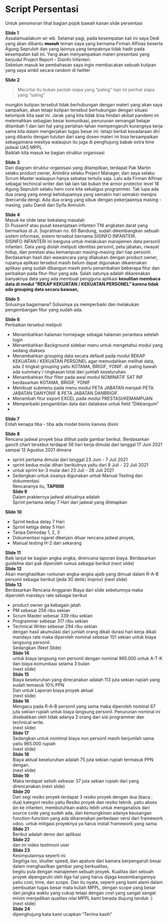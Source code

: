 

<h1 id="script-persentasi">Script Persentasi</h1>
<p>Untuk penomoran lihat bagian pojok bawah kanan slide persentasi</p>
<p><strong>Slide 1</strong><br>
Assalamuailakum wr wb. Selamat pagi, pada kesempatan kali ini saya Dedi yang akan dibantu <s><strong>musuh</strong></s>  teman saya yang bernama Firman Alfinas beserta Agung Sepruloh dan yang lainnya yang tampaknya tidak hadir pada kesempatan kali ini. Yang akan menyampaikan materi presentasi yang berjudul Project Report - Sisinfo Infanteri.<br>
Sebelum masuk ke pembahasan saya ingin membacakan sebuah kutipan yang saya ambil secara random di twitter</p>
<p><strong>Slide 2</strong></p>
<blockquote>
<p>Mecintai itu bukan perilah siapa yang “paling” tapi ini perihal  siapa yang “saling”</p>
</blockquote>
<p>mungkin kutipan tersebut tidak berhubungan dengan materi yang akan saya sampaikan, akan tetapi kutipan tersebut berhubungan dengan situasi kelompok kita saat ini.  Jarak yang kita tidak bisa hindari akibat pandemi ini melemahkan sebagian besar komunikasi, penurunan semangat belajar ditambah 1 dan lain hal yang perlahan-lahan mempengaruhi kurangnya kerja sama  kita dalam mengerjakan tugas besar ini. tetapi berkat kesadaraan diri  yang dibantu dengan tututan dari sang dosen materi ini bisa tersampaikan sebagaimana mestiya walaupun itu  juga di penghujung babak extra time jadwal UAS MPPL.<br>
Baiklah kita masuk ke bagian struktur organisasi</p>
<p><strong>Slide 3</strong><br>
Dari diagram struktur organisasi yang ditampilkan, terdapat Pak Martin selaku product owner, Anindira selaku Project Manager, dan saya selaku Scrum Master walaupun hanya sebatas tertulis saja. Lalu ada Firman Alfinas sebagai techincal writer dan tak lain tak bukan the armor protector level 18 Agung Sepruloh selaku hero core kita sekaligus programmer. Tak lupa ada dua orang yang energi kehidupannya yang semakin hari semakin menipis (bercanda deng). Ada dua orang yang sibuk dengan pekerjaannya masing - masing, yaitu Dandi dan Syifa Amruloh.</p>
<p><strong>Slide 4</strong><br>
Masuk ke slide latar bekalang masalah<br>
Di Pussenif atau pusat kesenjataan infanteri TNI angkatan darat yang bermarkas di Jl. Supratman no. 60 Bandung, sudah dikembangkan sebuah sistem informasi, sistem tersebut bernama SISINFO INFANTERI.<br>
SISINFO INFANTERI ini berguna untuk melakukan manajemen data personil infanteri. Data yang diolah meliputi identitas personil, peta jabatan, riwayat hidup, dan prestasi atau kemampuan masing-masing dari tiap personil.<br>
Berdasarkan hasil dari wawancara yang dilakukan dengan product owner, rupanya aplikasi tersebut masih belum dapat digunakan dikarenakan aplikasi yang sudah dibangun masih perlu penambahan beberapa fitur dan perbaikan pada fitur-fitur yang ada. Salah satunya adalah dikarenakan banyaknya data yang ada membuat pengguna aplikasi <strong>kesulitan membaca data di modul “REKAP KEKUATAN / KEKUATAN PERSONEL” karena tidak ada grouping data secara bawaan,</strong></p>
<p><strong>Slide 5</strong><br>
Solusinya bagaimana? Solusinya ya memperbaiki dan melakukan pengembangan fitur yang sudah ada.</p>
<p><strong>Slide 6</strong><br>
Perbaikan tersebut meliputi</p>
<ul>
<li>Menambahkan halaman homepage sebagai halaman perantara setelah login</li>
<li>Menambahkan Background sidebar menu untuk mengetahui modul yang sedang diakses</li>
<li>Menambahkan grouping data secara default pada modul REKAP KEKUATAN / KEKUATAN PERSONEL agar memudahkan melihat data, ada 2 tingkat grouping yaitu KOTAMA, BRIGIF, YONIF. di paling bawah ada summary / ringkasan total dari jumlah keseluruhan.</li>
<li>Menambahkan fitur filter pada awal modul NOMINATIF SAT INF berdasarkan KOTAMA, BRIGIF, YONIF</li>
<li>Membuat submenu pada menu modul PETA JABATAN menjadi PETA JABATAN DANYONIF &amp; PETA JABATAN DANBRIGIF.</li>
<li>Menambah fitur export EXCEL pada modul PRESTASI/KEMAMPUAN</li>
<li>Memperbaiki pengambilan data dari database untuk field “Dikbangum”</li>
<li></li>
</ul>
<p><strong>Slide 7</strong><br>
Entah kenapa tiba - tiba ada model bisnis kanvas disini</p>
<p><strong>Slide 8</strong><br>
Rencana jadwal proyek bisa dilihat pada  gambar berikut. Berdasarkan ganctt chart tersebut terdapat 56 hari kerja dimulai dari tanggal 17 Juni 2021 sampai 12 Agustus 2021 dimana</p>
<ul>
<li>sprint pertama dimulai dari tanggal 23 Juni - 7 Juli 2021</li>
<li>sprint kedua mulai dihari berikutnya yaitu dari 8 Juli - 22 Juli 2021</li>
<li>untuk sprint ke-3 mulai dari 23 Juli - 28 Juli 2021</li>
<li>Sedangkan untuk sisanya digunakan untuk  Manual Testing dan dokumentasi<br>
Rencananya itu, <strong>TAPIIIIIII</strong><br>
<strong>Slide 9</strong><br>
Dalam prakternya jadwal aktualnya adalah<br>
Sprint pertama delay 7 Hari dari jadwal yang ditetapkan</li>
</ul>
<p><strong>Slide 10</strong></p>
<ul>
<li>Sprint kedua delay 7 Hari</li>
<li>Sprint ketiga delay 5 Hari</li>
<li>Tanpa Demoday 1, 2, 3</li>
<li>Dokumentasi ngaret dikerjain diluar rencana jadwal proyek,</li>
<li>Manual testing H-2 dari sekarang</li>
</ul>
<p><strong>Slide 11</strong><br>
Baik lanjut ke bagian angka angka, direncana laporan biaya. Berdasarkan guideline dari pak diperoleh rumus sebagai berikut (next slide)<br>
<strong>Slide 12</strong><br>
Akan menghasilkan runtunan angka-angka ajaib yang dimuat dalam R-A-B personil sebagai berikut (jeda 30 detik/ improv) (next slide)<br>
<strong>Slide 13</strong><br>
Berdasarkan Rencana Anggaran Biaya dari slide sebelumnya  maka diperoleh mandays rate sebagai berikut</p>
<ul>
<li>product owner ga kebagain jatah</li>
<li>PM sebesar 256 ribu sekian</li>
<li>Scrum Master sebesar 339 ribu sekian</li>
<li>Programmer sebesar 317 ribu sekian</li>
<li>Technical Writer sebesar 294 ribu sekian<br>
dengan hasil akumulasi dari jumlah orang dikali durasi hari kerja dikali mandays rate maka diperoleh nominal sebesar 101 sekian untuk biaya langsung personil.<br>
Sedangkan (Next Slide)<br>
<strong>Slide 14</strong><br>
untuk biaya langsung non personil dengan nominal 965.000 untuk A-T-K dan biaya komunikasi selama 3 bulan<br>
(next slide)<br>
<strong>Slide 15</strong><br>
Biaya keseluruhan yang direcanakan adalah 113 juta sekian rupiah yang sudah temasuk 10% PPN<br>
Dan untuk Laporan biaya proyek aktual<br>
(next slide)<br>
<strong>Slide 16</strong><br>
Mengacu pada R-A-B personil yang sama maka diperoleh nominal  67 juta sekian rupiah untuk biaya langsung personil. Penurunan nominal ini disebabkan oleh tidak adanya 2 orang dari sisi programmer dan technical write.<br>
(next slide)<br>
<strong>Slide 17</strong><br>
Sedangkan untuk nomimal biaya non personil masih berjumlah sama yaitu 965.000 rupiah<br>
(next slide)<br>
<strong>Slide 18</strong><br>
Biaya aktual keseluruhan adalah 75 juta sekian rupiah termasuk PPN dengan.<br>
(next slide)<br>
<strong>Slide 19</strong><br>
Maka terdapat selisih sebesar 37 juta sekian rupiah dari yang direncanakan (next slide)<br>
<strong>Slide 20</strong><br>
Dari segi resiko proyek terdapat 3 resiko proyek dengan dua (baca : dua) kategori resiko yaitu Resiko proyek dan resiko teknik. yaitu akses ijin ke infanteri, membutuhkan waktu lebih untuk menganalisis dari source code yang sudah ada, dan kemungkinan adanya keusangan function-function yang ada dikarenakan perbedaan versi dari framework odoo. untuk mitigasi proyeknya ya harus install framework yang sama.<br>
<strong>Slide 21</strong><br>
Berikut adalah demo dari aplikasi<br>
<strong>Slide 22</strong><br>
dan ini video testimoni user<br>
<strong>Slide 23</strong><br>
Kesimpulannya seperti ini<br>
Segitiga iso, shutter speed, dan apature dari kamera berpengaruh besar dalam menghasilkan gambar yang berkualitas,<br>
begitu pula dengan manajemen sebuah proyek. Kualitas dari sebuah proyek dipengaruhi oleh tiga hal yang harus dijaga keseimbangannya yaitu cost, time, dan scope. Dan itu nyata, seperti yang kami alami dalam pembuatan tugas besar mata kuliah MPPL, dengan scope yang besar dan jangka waktu yang cukup tetapi dengan cost yang sangat sangat minim menjadikan qualitas nilai MPPL kami berada diujung tanduk :)<br>
(next slide)<br>
<strong>Slide 24</strong><br>
dipenghujung kata kami ucapkan “Terima kasih”</li>
</ul>

<!--stackedit_data:
eyJoaXN0b3J5IjpbMTEwMDc0NTIxMl19
-->